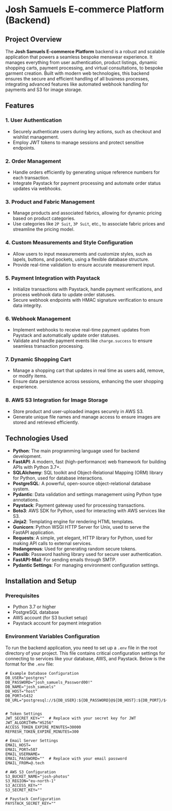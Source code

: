 # Josh Samuels E-commerce Platform (Backend)

## Project Overview

The **Josh Samuels E-commerce Platform** backend is a robust and scalable application that powers a seamless bespoke menswear experience. It manages everything from user authentication, product listings, dynamic shopping carts, payment processing, and virtual consultations, to bespoke garment creation. Built with modern web technologies, this backend ensures the secure and efficient handling of all business processes, integrating advanced features like automated webhook handling for payments and S3 for image storage.

## Features

### 1. **User Authentication**

- Securely authenticate users during key actions, such as checkout and wishlist management.
- Employ JWT tokens to manage sessions and protect sensitive endpoints.

### 2. **Order Management**

- Handle orders efficiently by generating unique reference numbers for each transaction.
- Integrate Paystack for payment processing and automate order status updates via webhooks.

### 3. **Product and Fabric Management**

- Manage products and associated fabrics, allowing for dynamic pricing based on product categories.
- Use categories like `2P Suit`, `3P Suit`, etc., to associate fabric prices and streamline the pricing model.

### 4. **Custom Measurements and Style Configuration**

- Allow users to input measurements and customize styles, such as lapels, buttons, and pockets, using a flexible database structure.
- Provide real-time validation to ensure accurate measurement input.

### 5. **Payment Integration with Paystack**

- Initialize transactions with Paystack, handle payment verifications, and process webhook data to update order statuses.
- Secure webhook endpoints with HMAC signature verification to ensure data integrity.

### 6. **Webhook Management**

- Implement webhooks to receive real-time payment updates from Paystack and automatically update order statuses.
- Validate and handle payment events like `charge.success` to ensure seamless transaction processing.

### 7. **Dynamic Shopping Cart**

- Manage a shopping cart that updates in real time as users add, remove, or modify items.
- Ensure data persistence across sessions, enhancing the user shopping experience.

### 8. **AWS S3 Integration for Image Storage**

- Store product and user-uploaded images securely in AWS S3.
- Generate unique file names and manage access to ensure images are stored and retrieved efficiently.

## Technologies Used

- **Python**: The main programming language used for backend development.
- **FastAPI**: A modern, fast (high-performance) web framework for building APIs with Python 3.7+.
- **SQLAlchemy**: SQL toolkit and Object-Relational Mapping (ORM) library for Python, used for database interactions.
- **PostgreSQL**: A powerful, open-source object-relational database system.
- **Pydantic**: Data validation and settings management using Python type annotations.
- **Paystack**: Payment gateway used for processing transactions.
- **Boto3**: AWS SDK for Python, used for interacting with AWS services like S3.
- **Jinja2**: Templating engine for rendering HTML templates.
- **Gunicorn**: Python WSGI HTTP Server for Unix, used to serve the FastAPI application.
- **Requests**: A simple, yet elegant, HTTP library for Python, used for making API calls to external services.
- **Itsdangerous**: Used for generating random secure tokens.
- **Passlib**: Password hashing library used for secure user authentication.
- **FastAPI-Mail**: For sending emails through SMTP.
- **Pydantic Settings**: For managing environment configuration settings.

## Installation and Setup

### Prerequisites

- Python 3.7 or higher
- PostgreSQL database
- AWS account (for S3 bucket setup)
- Paystack account for payment integration

### Environment Variables Configuration

To run the backend application, you need to set up a `.env` file in the root directory of your project. This file contains critical configuration settings for connecting to services like your database, AWS, and Paystack. Below is the format for the `.env` file:

```env
# Example Database Configuration
DB_USER="postgres"
DB_PASSWORD="josh_samuels_Password00!"
DB_NAME="josh_samuels"
DB_HOST="host"
DB_PORT=5432
DB_URL="postgresql://${DB_USER}:${DB_PASSWORD}@${DB_HOST}:${DB_PORT}/${DB_NAME}"


# Token Settings
JWT_SECRET_KEY=""  # Replace with your secret key for JWT
JWT_ALGORITHM="HS256"
ACCESS_TOKEN_EXPIRE_MINUTES=30000
REFRESH_TOKEN_EXPIRE_MINUTES=300

# Email Server Settings
EMAIL_HOST=
EMAIL_PORT=587
EMAIL_USERNAME=
EMAIL_PASSWORD=""  # Replace with your email password
EMAIL_FROM=@.tech

# AWS S3 Configuration
S3_BUCKET_NAME="josh-photos"
S3_REGION="eu-north-1"
S3_ACCESS_KEY=""
S3_SECRET_KEY=""

# Paystack Configuration
PAYSTACK_SECRET_KEY=""
```
